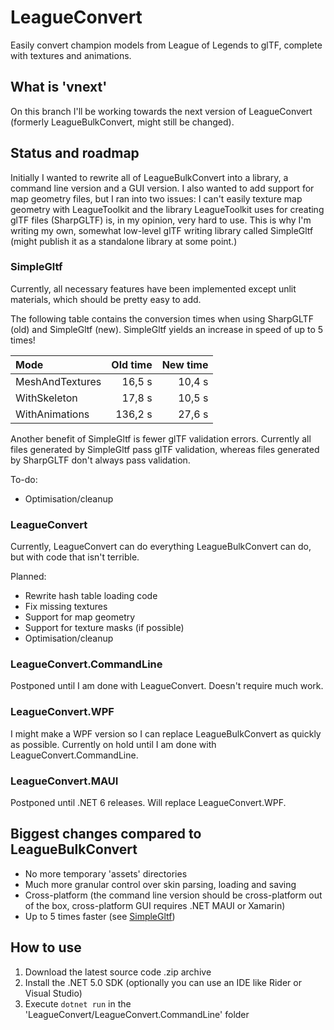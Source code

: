 # LeagueConvert

Easily convert champion models from League of Legends to glTF, complete with
textures and animations.

## What is 'vnext'

On this branch I'll be working towards the next version of LeagueConvert
(formerly LeagueBulkConvert, might still be changed).

## Status and roadmap

Initially I wanted to rewrite all of LeagueBulkConvert into a library, a command
line version and a GUI version. I also wanted to add support for map geometry
files, but I ran into two issues: I can't easily texture map geometry with
LeagueToolkit and the library LeagueToolkit uses for creating glTF files
(SharpGLTF) is, in my opinion, very hard to use. This is why I'm writing my own,
somewhat low-level glTF writing library called SimpleGltf (might publish it as
a standalone library at some point.)

### SimpleGltf

Currently, all necessary features have been implemented except unlit materials,
which should be pretty easy to add.

The following table contains the conversion times when using SharpGLTF (old) and
SimpleGltf (new). SimpleGltf yields an increase in speed of up to 5 times!

| Mode            | Old time | New time |
|:--------------- | --------:| --------:|
| MeshAndTextures | 16,5 s   | 10,4 s   |
| WithSkeleton    | 17,8 s   | 10,5 s   |
| WithAnimations  | 136,2 s  | 27,6 s   |

Another benefit of SimpleGltf is fewer glTF validation errors. Currently all
files generated by SimpleGltf pass glTF validation, whereas files generated
by SharpGLTF don't always pass validation.

To-do:

* Optimisation/cleanup

### LeagueConvert

Currently, LeagueConvert can do everything LeagueBulkConvert can do, but with
code that isn't terrible.

Planned:

* Rewrite hash table loading code
* Fix missing textures
* Support for map geometry
* Support for texture masks (if possible)
* Optimisation/cleanup

### LeagueConvert.CommandLine

Postponed until I am done with LeagueConvert. Doesn't require much work.

### LeagueConvert.WPF

I might make a WPF version so I can replace LeagueBulkConvert as quickly as
possible. Currently on hold until I am done with LeagueConvert.CommandLine.

### LeagueConvert.MAUI

Postponed until .NET 6 releases. Will replace LeagueConvert.WPF.

## Biggest changes compared to LeagueBulkConvert

* No more temporary 'assets' directories
* Much more granular control over skin parsing, loading and saving
* Cross-platform (the command line version should be cross-platform out of the
  box, cross-platform GUI requires .NET MAUI or Xamarin)
* Up to 5 times faster (see [SimpleGltf](#simplegltf))

## How to use

1. Download the latest source code .zip archive
2. Install the .NET 5.0 SDK (optionally you can use an IDE like Rider or
   Visual Studio)
3. Execute `dotnet run` in the 'LeagueConvert/LeagueConvert.CommandLine' folder
